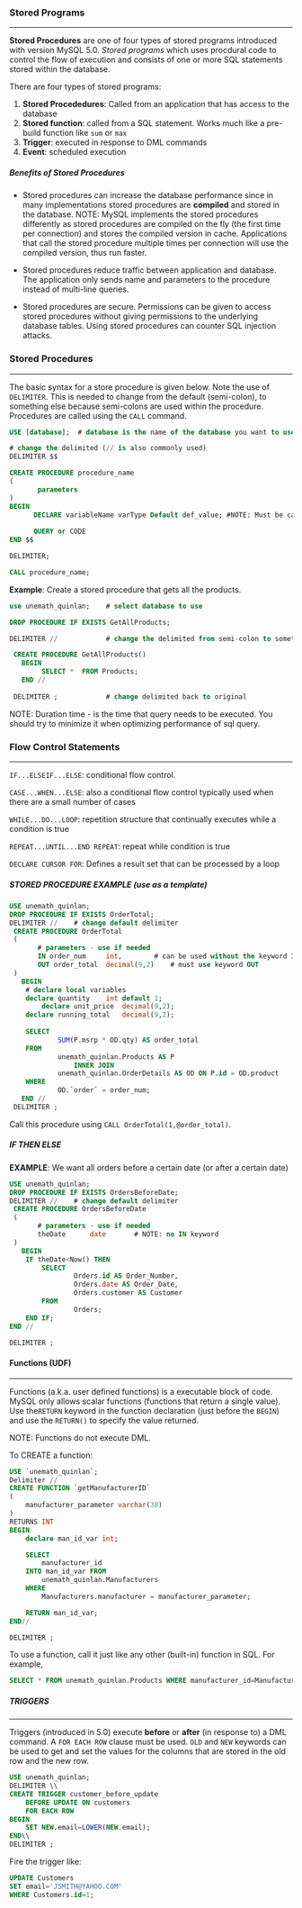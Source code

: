 ### Stored Programs 
---
__Stored Procedures__ are one of four types of stored programs introduced with version MySQL 5.0.   _Stored programs_ which uses procdural code to control the flow of execution and consists of one or more SQL statements stored within the database.  

There are four types of stored programs:

1. __Stored Procededures__:  Called from an application that has access to the database
2. __Stored function__: called from a SQL statement.  Works much like a pre-build function like `sum` or `max` 
3. __Trigger__: executed in response to DML commands
4. __Event__: scheduled execution


##### Benefits of Stored Procedures

- Stored procedures can increase the database performance since in many implementations stored procedures are __compiled__ and stored in the database. NOTE: MySQL implements the stored procedures differently as stored procedures are compiled on the fly (the first time per connection) and stores the compiled version in cache.  Applications that call the stored procedure multiple times per connection will use the compiled version, thus run faster.  

- Stored procedures reduce traffic between application and database.  The application only sends name and parameters to the procedure instead of multi-line queries. 

- Stored procedures are secure. Permissions can be given to access stored procedures without giving permissions to the underlying database tables.  Using stored procedures can counter SQL injection attacks.


### Stored Procedures
---
The basic syntax for a store procedure is given below.  Note the use of `DELIMITER`.  This is needed to change from the default (semi-colon), to something else because semi-colons are used within the procedure.  Procedures are called using the `CALL` command.

```sql
USE [database];  # database is the name of the database you want to use  

# change the delimited (// is also commonly used)
DELIMITER $$  

CREATE PROCEDURE procedure_name
(
       parameters 
)
BEGIN
      DECLARE variableName varType Default def_value; #NOTE: Must be called different than Table Column
      
      QUERY or CODE
END $$

DELIMITER;

CALL procedure_name;

```

__Example__:  Create a stored procedure that gets all the products.

```sql
use unemath_quinlan; 	# select database to use

DROP PROCEDURE IF EXISTS GetAllProducts;

DELIMITER //			# change the delimited from semi-colon to something else

 CREATE PROCEDURE GetAllProducts()
   BEGIN
		SELECT *  FROM Products;
   END //
 
 DELIMITER ;			# change delimited back to original	
```

NOTE:  Duration time - is the time that query needs to be executed. You should try to minimize it when optimizing performance of sql query.



### Flow Control Statements
---

`IF...ELSEIF...ELSE`: conditional flow control.

`CASE...WHEN...ELSE`: also a conditional flow control typically used when there are a small number of cases

`WHILE...DO...LOOP`: repetition structure that continually executes while a condition is true

`REPEAT...UNTIL...END REPEAT`:  repeat while condition is true

`DECLARE CURSOR FOR`:  Defines a result set that can be processed by a loop


##### STORED PROCEDURE EXAMPLE (use as a template)

```sql
USE unemath_quinlan;
DROP PROCEDURE IF EXISTS OrderTotal;
DELIMITER //	# change default delimiter
 CREATE PROCEDURE OrderTotal
 (
       # parameters - use if needed
       IN order_num 	int,		# can be used without the keyword IN
       OUT order_total 	decimal(9,2)  	# must use keyword OUT
 )
   BEGIN
	# declare local variables
	declare quantity	int default 1; 
        declare unit_price 	decimal(9,2);
	declare running_total	decimal(9,2);
        
	SELECT 
    		SUM(P.msrp * OD.qty) AS order_total
	FROM
    		unemath_quinlan.Products AS P
        		INNER JOIN
    		unemath_quinlan.OrderDetails AS OD ON P.id = OD.product
	WHERE
    		OD.`order` = order_num;
   END //
 DELIMITER ;
```


Call this procedure using `CALL OrderTotal(1,@order_total)`.


##### IF THEN ELSE

__EXAMPLE__: We want all orders before a certain date (or after a certain date)



```sql
USE unemath_quinlan;
DROP PROCEDURE IF EXISTS OrdersBeforeDate;
DELIMITER //    # change default delimiter
 CREATE PROCEDURE OrdersBeforeDate
 (
       # parameters - use if needed
       theDate      date       # NOTE: no IN keyword
 )
   BEGIN
    IF theDate<Now() THEN
        SELECT 
                Orders.id AS Order_Number,
				Orders.date AS Order_Date,
                Orders.customer AS Customer
        FROM
                Orders;
	END IF;
END //

DELIMITER ;
```



#### Functions (UDF)
---

Functions (a.k.a. user defined functions) is a executable block of code.  MySQL only allows scalar functions (functions that return a single value).  Use the`RETURN` keyword in the function declaration (just before the `BEGIN`) and use the `RETURN()` to specify the value returned.

NOTE: Functions do not execute DML.

To CREATE a function: 

```sql
USE `unemath_quinlan`;
Delimiter //
CREATE FUNCTION `getManufacturerID` 
(
	manufacturer_parameter varchar(38) 
)
RETURNS INT
BEGIN
	declare man_id_var int;

	SELECT 
		manufacturer_id
	INTO man_id_var FROM
		unemath_quinlan.Manufacturers
	WHERE
		Manufacturers.manufacturer = manufacturer_parameter;

	RETURN man_id_var;
END//

DELIMITER ;
```

To use a function, call it just like any other (built-in) function in SQL.  For example, 

```sql
SELECT * FROM unemath_quinlan.Products WHERE manufacturer_id=ManufacturerID('Artline');
```


##### TRIGGERS
---
Triggers (introduced in 5.0) execute __before__ or __after__  (in response to) a DML command.  A `FOR EACH ROW` clause must be used.  `OLD` and `NEW` keywords can be used to get and set the values for the columns that are stored in the old row and the new row.


```sql
USE unemath_quinlan;
DELIMITER \\
CREATE TRIGGER customer_before_update
	BEFORE UPDATE ON customers
	FOR EACH ROW
BEGIN
	SET NEW.email=LOWER(NEW.email);
END\\
DELIMITER ;
```

Fire the trigger like:
```sql
UPDATE Customers
SET email='JSMITH@YAHOO.COM'
WHERE Customers.id=1;
```
